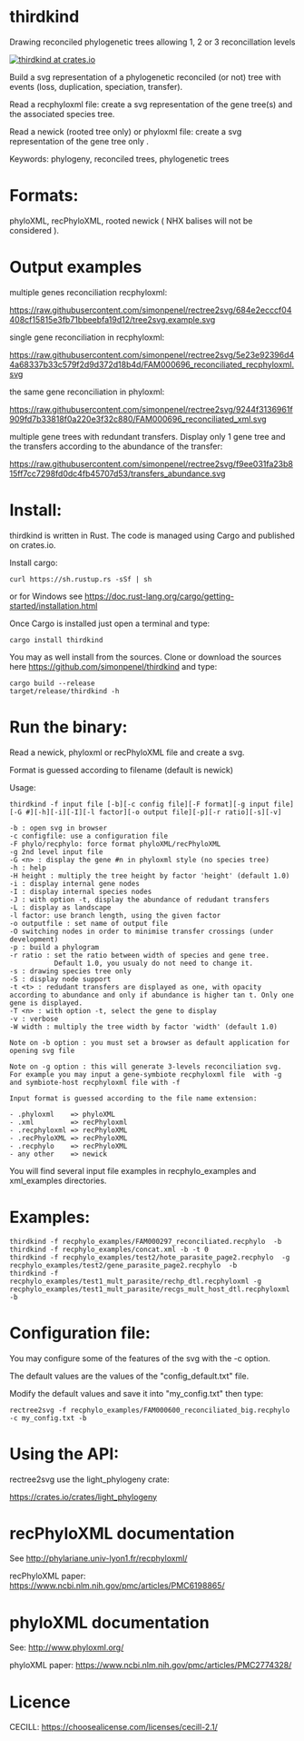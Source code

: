 # thirdkind
Drawing reconciled phylogenetic trees  allowing 1, 2 or 3 reconcillation levels

[![thirdkind at crates.io](https://img.shields.io/crates/v/thirdkind.svg)](https://crates.io/crates/thirdkind)



Build a svg representation of a phylogenetic reconciled (or not) tree with events (loss, duplication, speciation, transfer).

Read a recphyloxml file:  create a svg representation of the  gene tree(s) and the associated species tree.

Read a newick (rooted tree only) or phyloxml file: create a svg representation of the gene tree only .


Keywords:  phylogeny, reconciled trees, phylogenetic trees

# Formats:

phyloXML, recPhyloXML, rooted newick ( NHX balises will not be considered ).

# Output examples

multiple genes reconciliation recphyloxml:

https://raw.githubusercontent.com/simonpenel/rectree2svg/684e2ecccf04408cf15815e3fb71bbeebfa19d12/tree2svg.example.svg


single gene reconciliation in recphyloxml:

https://raw.githubusercontent.com/simonpenel/rectree2svg/5e23e92396d44a68337b33c579f2d9d372d18b4d/FAM000696_reconciliated_recphyloxml.svg

the same gene reconciliation in phyloxml:

https://raw.githubusercontent.com/simonpenel/rectree2svg/9244f3136961f909fd7b33818f0a220e3f32c880/FAM000696_reconciliated_xml.svg


multiple gene trees with redundant transfers. Display only 1 gene tree and the transfers according to the abundance of the transfer:

https://raw.githubusercontent.com/simonpenel/rectree2svg/f9ee031fa23b815ff7cc7298fd0dc4fb45707d53/transfers_abundance.svg


# Install:

thirdkind is written in Rust. The code is managed using Cargo and published on crates.io.

Install cargo:

    curl https://sh.rustup.rs -sSf | sh

or for Windows see  https://doc.rust-lang.org/cargo/getting-started/installation.html

Once Cargo is installed just open a terminal and type:

    cargo install thirdkind

You may as well install from the sources. Clone or download  the sources here https://github.com/simonpenel/thirdkind and type:

    cargo build --release
    target/release/thirdkind -h

# Run the binary:
Read a newick, phyloxml or recPhyloXML file and create a svg.

Format is guessed according to filename (default is newick)

Usage:

    thirdkind -f input file [-b][-c config file][-F format][-g input file][-G #][-h][-i][-I][-l factor][-o output file][-p][-r ratio][-s][-v]

    -b : open svg in browser
    -c configfile: use a configuration file    
    -F phylo/recphylo: force format phyloXML/recPhyloXML    
    -g 2nd level input file
    -G <n> : display the gene #n in phyloxml style (no species tree)
    -h : help    
    -H height : multiply the tree height by factor 'height' (default 1.0)
    -i : display internal gene nodes
    -I : display internal species nodes
    -J : with option -t, display the abundance of redudant transfers
    -L : display as landscape
    -l factor: use branch length, using the given factor
    -o outputfile : set name of output file    
    -O switching nodes in order to minimise transfer crossings (under development)
    -p : build a phylogram   
    -r ratio : set the ratio between width of species and gene tree.
               Default 1.0, you usualy do not need to change it.
    -s : drawing species tree only    
    -S : display node support
    -t <t> : redudant transfers are displayed as one, with opacity according to abundance and only if abundance is higher tan t. Only one gene is displayed.
    -T <n> : with option -t, select the gene to display
    -v : verbose   
    -W width : multiply the tree width by factor 'width' (default 1.0)

    Note on -b option : you must set a browser as default application for opening svg file

    Note on -g option : this will generate 3-levels reconciliation svg. For example you may input a gene-symbiote recphyloxml file  with -g and symbiote-host recphyloxml file with -f


`Input format is guessed according to the file name extension:`

    - .phyloxml    => phyloXML
    - .xml         => recPhyloxml
    - .recphyloxml => recPhyloXML
    - .recPhyloXML => recPhyloXML
    - .recphylo    => recPhyloXML
    - any other    => newick

You will find several input file examples in recphylo_examples and xml_examples directories.

# Examples:

    thirdkind -f recphylo_examples/FAM000297_reconciliated.recphylo  -b
    thirdkind -f recphylo_examples/concat.xml -b -t 0
    thirdkind -f recphylo_examples/test2/hote_parasite_page2.recphylo  -g recphylo_examples/test2/gene_parasite_page2.recphylo  -b  
    thirdkind -f recphylo_examples/test1_mult_parasite/rechp_dtl.recphyloxml -g recphylo_examples/test1_mult_parasite/recgs_mult_host_dtl.recphyloxml -b

# Configuration file:

You may configure some of the features of the svg with the -c option.

The default values are the values of the "config_default.txt" file.

Modify the default values and save it into  "my_config.txt" then type:

```
rectree2svg -f recphylo_examples/FAM000600_reconciliated_big.recphylo -c my_config.txt -b

```

# Using the API:

rectree2svg use the light_phylogeny crate:

https://crates.io/crates/light_phylogeny


# recPhyloXML documentation

See http://phylariane.univ-lyon1.fr/recphyloxml/

recPhyloXML paper: https://www.ncbi.nlm.nih.gov/pmc/articles/PMC6198865/

# phyloXML documentation

See: http://www.phyloxml.org/

phyloXML paper: https://www.ncbi.nlm.nih.gov/pmc/articles/PMC2774328/

# Licence
CECILL: https://choosealicense.com/licenses/cecill-2.1/
